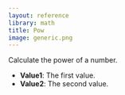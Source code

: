 ```yaml
---
layout: reference
library: math
title: Pow
image: generic.png
---
```

Calculate the power of a number.

* **Value1**: The first value.
* **Value2**: The second value.
